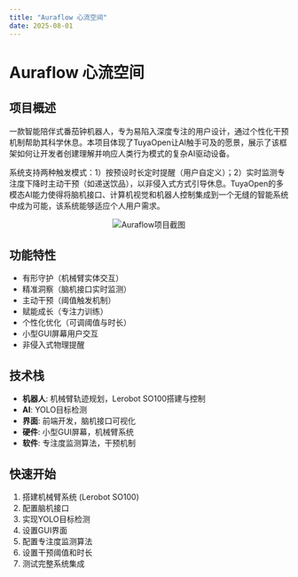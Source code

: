 ```yaml
---
title: "Auraflow 心流空间"
date: 2025-08-01
---
```


# Auraflow 心流空间

## 项目概述

一款智能陪伴式番茄钟机器人，专为易陷入深度专注的用户设计，通过个性化干预机制帮助其科学休息。本项目体现了TuyaOpen让AI触手可及的愿景，展示了该框架如何让开发者创建理解并响应人类行为模式的复杂AI驱动设备。

系统支持两种触发模式：1）按预设时长定时提醒（用户自定义）；2）实时监测专注度下降时主动干预（如递送饮品），以非侵入式方式引导休息。TuyaOpen的多模态AI能力使得将脑机接口、计算机视觉和机器人控制集成到一个无缝的智能系统中成为可能，该系统能够适应个人用户需求。

<p align="center">
  <img
    src="https://images.tuyacn.com/fe-static/docs/img/74f40f1e-8650-4e59-9593-837255081cc9.jpg"
    alt="Auraflow项目截图"
    style={{
      width: "80%",
      borderRadius: "12px",
      boxShadow: "0 2px 16px rgba(0,0,0,0.08)"
    }}
  />
</p>

## 功能特性

- 有形守护（机械臂实体交互）
- 精准洞察（脑机接口实时监测）
- 主动干预（阈值触发机制）
- 赋能成长（专注力训练）
- 个性化优化（可调阈值与时长）
- 小型GUI屏幕用户交互
- 非侵入式物理提醒

## 技术栈

- **机器人**: 机械臂轨迹规划，Lerobot SO100搭建与控制
- **AI**: YOLO目标检测
- **界面**: 前端开发，脑机接口可视化
- **硬件**: 小型GUI屏幕，机械臂系统
- **软件**: 专注度监测算法，干预机制

## 快速开始

1. 搭建机械臂系统 (Lerobot SO100)
2. 配置脑机接口
3. 实现YOLO目标检测
4. 设置GUI界面
5. 配置专注度监测算法
6. 设置干预阈值和时长
7. 测试完整系统集成
